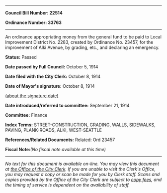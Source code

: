 

********

**Council Bill Number: 22514**
   
**Ordinance Number: 33763**
********

 An ordinance appropriating money from the general fund to be paid to Local Improvement District No. 2283, created by Ordinance No. 23457, for the improvement of Alki Avenue, by grading, etc., and declaring an emergency.

**Status:** Passed
   
**Date passed by Full Council:** October 5, 1914
   
**Date filed with the City Clerk:** October 8, 1914
   
**Date of Mayor's signature:** October 8, 1914
   
[(about the signature date)](/~public/approvaldate.htm)
   
   
   
**Date introduced/referred to committee:** September 21, 1914
   
**Committee:** Finance
   
   
**Index Terms:** STREET-CONSTRUCTION, GRADING, WALLS, SIDEWALKS, PAVING, PLANK-ROADS, ALKI, WEST-SEATTLE

**References/Related Documents:** Related: Ord 23457

**Fiscal Note:**_(No fiscal note available at this time)_
********

_No text for this document is available on-line. You may view this document at [the Office of the City Clerk](http://www.seattle.gov/leg/clerk/contactUs.htm). If you are unable to visit the Clerk's Office, you may request a copy or scan be made for you by Clerk staff. Scans and copies provided by the Office of the City Clerk are subject to [copy fees](http://clerk.seattle.gov/~public/clerkfees.htm), and the timing of service is dependent on the availability of staff._

